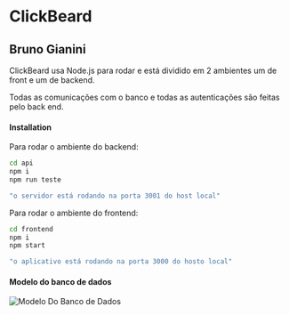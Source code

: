 # ClickBeard
## Bruno Gianini

ClickBeard usa Node.js para rodar e está dividido em 2 ambientes um de front e um de backend.

Todas as comunicações com o banco e todas as autenticações são feitas pelo back end.

#### Installation


Para rodar o ambiente do backend:
```sh
cd api
npm i
npm run teste

"o servidor está rodando na porta 3001 do host local"
```

Para rodar o ambiente do frontend:

```sh
cd frontend
npm i
npm start

"o aplicativo está rodando na porta 3000 do hosto local"
```


#### Modelo do banco de dados

![Modelo Do Banco de Dados](https://user-images.githubusercontent.com/34845364/236713632-b7b40379-4bc8-4e81-b2b6-2605aab8478e.png)
